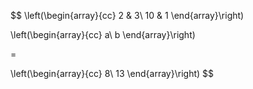 $$
\left(\begin{array}{cc}
2 & 3\\
10 & 1
\end{array}\right)

\left(\begin{array}{cc}
a\\
b
\end{array}\right)

=

\left(\begin{array}{cc}
8\\
13
\end{array}\right)
$$